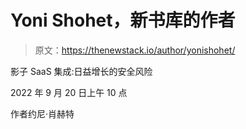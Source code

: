 # Yoni Shohet，新书库的作者

> 原文：<https://thenewstack.io/author/yonishohet/>

影子 SaaS 集成:日益增长的安全风险

2022 年 9 月 20 日上午 10 点

作者约尼·肖赫特
